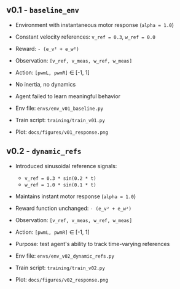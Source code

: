 ## v0.1 - `baseline_env`
- Environment with instantaneous motor response (`alpha = 1.0`)
- Constant velocity references: `v_ref = 0.3`, `w_ref = 0.0`
- Reward: `- (e_v² + e_w²)`
- Observation: `[v_ref, v_meas, w_ref, w_meas]`
- Action: `[pwmL, pwmR]` ∈ [-1, 1]
- No inertia, no dynamics
- Agent failed to learn meaningful behavior

- Env file: `envs/env_v01_baseline.py`
- Train script: `training/train_v01.py`
- Plot: `docs/figures/v01_response.png`

## v0.2 - `dynamic_refs`
- Introduced sinusoidal reference signals:
  - `v_ref = 0.3 * sin(0.2 * t)`
  - `w_ref = 1.0 * sin(0.1 * t)`
- Maintains instant motor response (`alpha = 1.0`)
- Reward function unchanged: `- (e_v² + e_w²)`
- Observation: `[v_ref, v_meas, w_ref, w_meas]`
- Action: `[pwmL, pwmR]` ∈ [-1, 1]
- Purpose: test agent's ability to track time-varying references

- Env file: `envs/env_v02_dynamic_refs.py`
- Train script: `training/train_v02.py`
- Plot: `docs/figures/v02_response.png`
